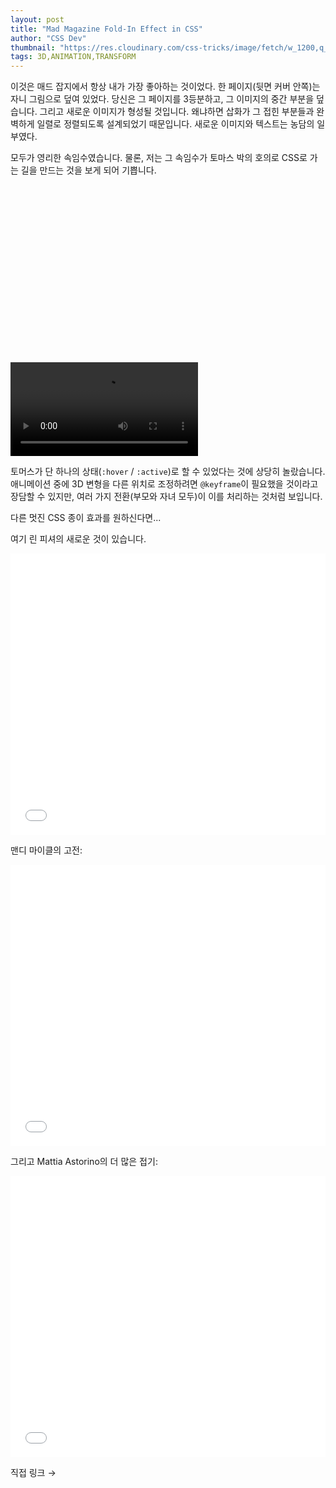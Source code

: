 ```yaml
---
layout: post
title: "Mad Magazine Fold-In Effect in CSS"
author: "CSS Dev"
thumbnail: "https://res.cloudinary.com/css-tricks/image/fetch/w_1200,q_auto,f_auto/https://css-tricks.com/wp-content/uploads/2020/06/mad-magazine-fold-in.png"
tags: 3D,ANIMATION,TRANSFORM
---
```



이것은 매드 잡지에서 항상 내가 가장 좋아하는 것이었다. 한 페이지(뒷면 커버 안쪽)는 자니 그림으로 덮여 있었다. 당신은 그 페이지를 3등분하고, 그 이미지의 중간 부분을 덮습니다. 그리고 새로운 이미지가 형성될 것입니다. 왜냐하면 삽화가 그 접힌 부분들과 완벽하게 일렬로 정렬되도록 설계되었기 때문입니다. 새로운 이미지와 텍스트는 농담의 일부였다.

모두가 영리한 속임수였습니다. 물론, 저는 그 속임수가 토마스 박의 호의로 CSS로 가는 길을 만드는 것을 보게 되어 기쁩니다.


<div class="video_wrapper" style="padding-top: 56.25%;">
    <video controls="" src="https://css-tricks.com/wp-content/uploads/2020/06/mad-magazine-fold-in-1.mp4" playsinline="" name="fitvid0"></video>
</div>


토머스가 단 하나의 상태(`:hover` / `:active`)로 할 수 있었다는 것에 상당히 놀랐습니다. 애니메이션 중에 3D 변형을 다른 위치로 조정하려면 `@keyframe`이 필요했을 것이라고 장담할 수 있지만, 여러 가지 전환(부모와 자녀 모두)이 이를 처리하는 것처럼 보입니다.

다른 멋진 CSS 종이 효과를 원하신다면...

여기 린 피셔의 새로운 것이 있습니다.

<div class="wp-block-cp-codepen-gutenberg-embed-block cp_embed_wrapper resizable" style="height: 450px;"><iframe id="cp_embed_PoZpjOr" src="//codepen.io/anon/embed/PoZpjOr?height=450&amp;theme-id=1&amp;slug-hash=PoZpjOr&amp;default-tab=result" height="450" scrolling="no" frameborder="0" allowfullscreen="" allowpaymentrequest="" name="CodePen Embed PoZpjOr" title="CodePen Embed PoZpjOr" class="cp_embed_iframe" style="width: 100%; overflow: hidden; height: 100%;">CodePen Embed Fallback</iframe><div class="win-size-grip" style="touch-action: none;"></div></div>

맨디 마이클의 고전:

<div class="wp-block-cp-codepen-gutenberg-embed-block cp_embed_wrapper resizable" style="height: 450px;"><iframe id="cp_embed_BWyYYP" src="//codepen.io/anon/embed/BWyYYP?height=450&amp;theme-id=1&amp;slug-hash=BWyYYP&amp;default-tab=result" height="450" scrolling="no" frameborder="0" allowfullscreen="" allowpaymentrequest="" name="CodePen Embed BWyYYP" title="CodePen Embed BWyYYP" class="cp_embed_iframe" style="width: 100%; overflow: hidden; height: 100%;">CodePen Embed Fallback</iframe><div class="win-size-grip" style="touch-action: none;"></div></div>

그리고 Mattia Astorino의 더 많은 접기:

<div class="wp-block-cp-codepen-gutenberg-embed-block cp_embed_wrapper resizable" style="height: 450px;"><iframe id="cp_embed_jymEgr" src="//codepen.io/anon/embed/jymEgr?height=450&amp;theme-id=1&amp;slug-hash=jymEgr&amp;default-tab=result" height="450" scrolling="no" frameborder="0" allowfullscreen="" allowpaymentrequest="" name="CodePen Embed jymEgr" title="CodePen Embed jymEgr" class="cp_embed_iframe" style="width: 100%; overflow: hidden; height: 100%;">CodePen Embed Fallback</iframe><div class="win-size-grip" style="touch-action: none;"></div></div>

직접 링크 →